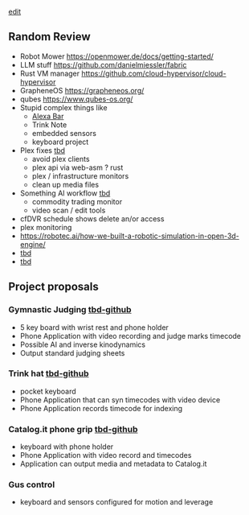 [edit](https://github.com/christrees/wip/edit/main/trink/README.md)

## Random Review
- Robot Mower https://openmower.de/docs/getting-started/
- LLM stuff https://github.com/danielmiessler/fabric
- Rust VM manager https://github.com/cloud-hypervisor/cloud-hypervisor
- GrapheneOS https://grapheneos.org/
- qubes https://www.qubes-os.org/
- Stupid complex things like
  - [Alexa Bar](https://www.youtube.com/watch?v=hS2t1lE9l5Y)
  - Trink Note
  - embedded sensors
  - keyboard project
- Plex fixes [tbd]()
  - avoid plex clients
  - plex api via web-asm ? rust
  - plex / infrastructure monitors
  - clean up media files
- Something AI workflow [tbd]()
  - commodity trading monitor
  - video scan / edit tools
- cfDVR schedule shows delete an/or access
- plex monitoring
- https://robotec.ai/how-we-built-a-robotic-simulation-in-open-3d-engine/
- [tbd]()
- [tbd]()

## Project proposals

### Gymnastic Judging [tbd-github]()
- 5 key board with wrist rest and phone holder
- Phone Application with video recording and judge marks timecode
- Possible AI and inverse kinodynamics
- Output standard judging sheets

### Trink hat [tbd-github]()
- pocket keyboard
- Phone Application that can syn timecodes with video device
- Phone Application records timecode for indexing

### Catalog.it phone grip [tbd-github]()
- keyboard with phone holder
- Phone Application with video record and timecodes
- Application can output media and metadata to Catalog.it

### Gus control
- keyboard and sensors configured for motion and leverage

